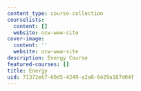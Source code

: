 ```yaml
---
content_type: course-collection
courselists:
  content: []
  website: ocw-www-site
cover-image:
  content: ''
  website: ocw-www-site
description: Energy Course
featured-courses: []
title: Energy
uid: 71372e67-60d5-4249-a2a8-6429a187d04f
---
```

